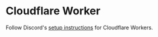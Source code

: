 # Cloudflare Worker

Follow Discord's [setup instructions](https://discord.com/developers/docs/tutorials/hosting-on-cloudflare-workers) for Cloudflare Workers.
